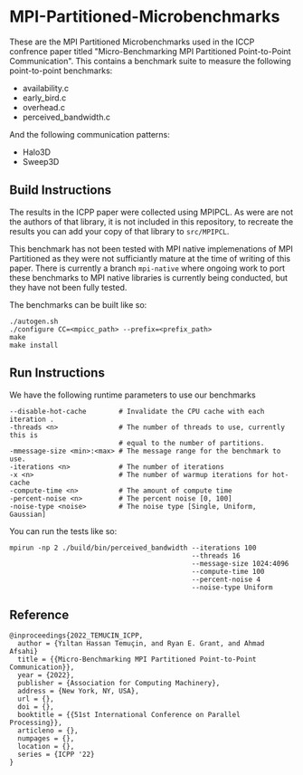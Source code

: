 # MPI-Partitioned-Microbenchmarks

These are the MPI Partitioned Microbenchmarks used in the ICCP confrence paper
titled "Micro-Benchmarking MPI Partitioned Point-to-Point Communication".
This contains a benchmark suite to measure the following point-to-point
benchmarks:
- availability.c
- early_bird.c
- overhead.c
- perceived_bandwidth.c

And the following communication patterns:
- Halo3D
- Sweep3D

## Build Instructions

The results in the ICPP paper were collected using MPIPCL.
As were are not the authors of that library, it is not included in this
repository, to recreate the results you can add your copy of that library to
`src/MPIPCL`.

This benchmark has not been tested with MPI native implemenations
of MPI Partitioned as they were not sufficiantly mature at the time of writing of this paper.
There is currently a branch `mpi-native` where ongoing work to port these
benchmarks to MPI native libraries is currently being conducted,
but they have not been fully tested.

The benchmarks can be built like so:

```
./autogen.sh
./configure CC=<mpicc_path> --prefix=<prefix_path>
make
make install
```

## Run Instructions

We have the following runtime parameters to use our benchmarks
```
--disable-hot-cache        # Invalidate the CPU cache with each iteration .
-threads <n>               # The number of threads to use, currently this is
                           # equal to the number of partitions.
-mmessage-size <min>:<max> # The message range for the benchmark to use.
-iterations <n>            # The number of iterations
-x <n>                     # The number of warmup iterations for hot-cache
-compute-time <n>          # The amount of compute time
-percent-noise <n>         # The percent noise [0, 100]
-noise-type <noise>        # The noise type [Single, Uniform, Gaussian]
```

You can run the tests like so:
```
mpirun -np 2 ./build/bin/perceived_bandwidth --iterations 100
                                             --threads 16
                                             --message-size 1024:4096
                                             --compute-time 100
                                             --percent-noise 4
                                             --noise-type Uniform
```

## Reference

```
@inproceedings{2022_TEMUCIN_ICPP,
  author = {Yıltan Hassan Temuçin, and Ryan E. Grant, and Ahmad Afsahi}
  title = {{Micro-Benchmarking MPI Partitioned Point-to-Point Communication}},
  year = {2022},
  publisher = {Association for Computing Machinery},
  address = {New York, NY, USA},
  url = {},
  doi = {},
  booktitle = {{51st International Conference on Parallel Processing}},
  articleno = {},
  numpages = {},
  location = {},
  series = {ICPP '22}
}
```
